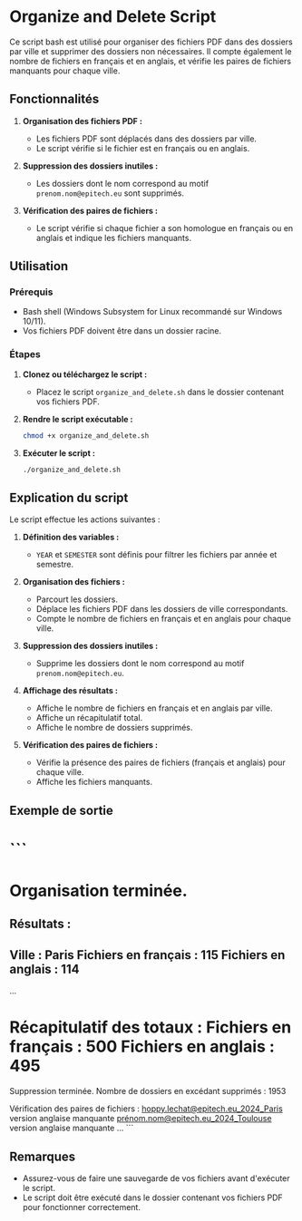 # Organize and Delete Script

Ce script bash est utilisé pour organiser des fichiers PDF dans des dossiers par ville et supprimer des dossiers non nécessaires. Il compte également le nombre de fichiers en français et en anglais, et vérifie les paires de fichiers manquants pour chaque ville.

## Fonctionnalités

1. **Organisation des fichiers PDF :**

    - Les fichiers PDF sont déplacés dans des dossiers par ville.
    - Le script vérifie si le fichier est en français ou en anglais.

2. **Suppression des dossiers inutiles :**

    - Les dossiers dont le nom correspond au motif `prenom.nom@epitech.eu` sont supprimés.

3. **Vérification des paires de fichiers :**
    - Le script vérifie si chaque fichier a son homologue en français ou en anglais et indique les fichiers manquants.

## Utilisation

### Prérequis

- Bash shell (Windows Subsystem for Linux recommandé sur Windows 10/11).
- Vos fichiers PDF doivent être dans un dossier racine.

### Étapes

1. **Clonez ou téléchargez le script :**

    - Placez le script `organize_and_delete.sh` dans le dossier contenant vos fichiers PDF.

2. **Rendre le script exécutable :**

    ```bash
    chmod +x organize_and_delete.sh
    ```

3. **Exécuter le script :**

    ```bash
    ./organize_and_delete.sh
    ```

## Explication du script

Le script effectue les actions suivantes :

1. **Définition des variables :**
   - `YEAR` et `SEMESTER` sont définis pour filtrer les fichiers par année et semestre.

2. **Organisation des fichiers :**
   - Parcourt les dossiers.
   - Déplace les fichiers PDF dans les dossiers de ville correspondants.
   - Compte le nombre de fichiers en français et en anglais pour chaque ville.

3. **Suppression des dossiers inutiles :**
   - Supprime les dossiers dont le nom correspond au motif `prenom.nom@epitech.eu`.

4. **Affichage des résultats :**
   - Affiche le nombre de fichiers en français et en anglais par ville.
   - Affiche un récapitulatif total.
   - Affiche le nombre de dossiers supprimés.

5. **Vérification des paires de fichiers :**
   - Vérifie la présence des paires de fichiers (français et anglais) pour chaque ville.
   - Affiche les fichiers manquants.

## Exemple de sortie

\```
=====================
Organisation terminée.
=====================
Résultats :
---------------------
Ville : Paris
  Fichiers en français : 115
  Fichiers en anglais : 114
---------------------
...

Récapitulatif des totaux :
  Fichiers en français : 500
  Fichiers en anglais : 495
=====================

Suppression terminée.
Nombre de dossiers en excédant supprimés : 1953

Vérification des paires de fichiers :
  hoppy.lechat@epitech.eu_2024_Paris version anglaise manquante
  prénom.nom@epitech.eu_2024_Toulouse version anglaise manquante
  ...
\```

## Remarques

- Assurez-vous de faire une sauvegarde de vos fichiers avant d'exécuter le script.
- Le script doit être exécuté dans le dossier contenant vos fichiers PDF pour fonctionner correctement.